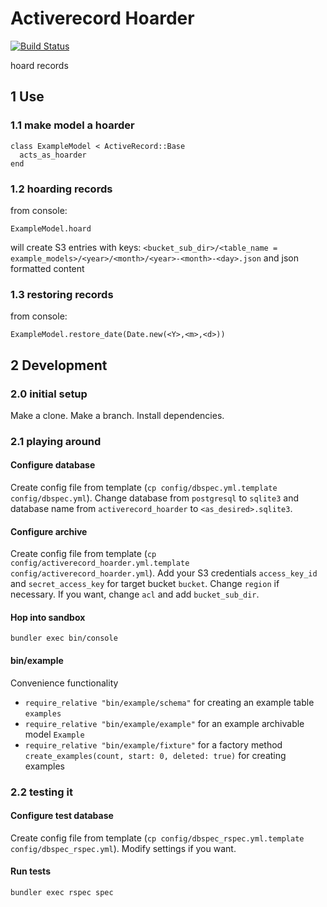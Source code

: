 # Activerecord Hoarder
[![Build Status](https://travis-ci.org/Scrimmage/gem_activerecord_hoarder.svg?branch=travis-bump)](https://travis-ci.org/Scrimmage/gem_activerecord_hoarder)

hoard records

## 1 Use

### 1.1 make model a hoarder
```
class ExampleModel < ActiveRecord::Base
  acts_as_hoarder
end
```

### 1.2  hoarding records
from console:
```
ExampleModel.hoard
```
will create S3 entries with keys: `<bucket_sub_dir>/<table_name = example_models>/<year>/<month>/<year>-<month>-<day>.json` and json formatted content

### 1.3 restoring records
from console:
```
ExampleModel.restore_date(Date.new(<Y>,<m>,<d>))
```

## 2 Development

### 2.0 initial setup

Make a clone. Make a branch. Install dependencies.

### 2.1 playing around

#### Configure database

Create config file from template (`cp config/dbspec.yml.template config/dbspec.yml`). Change database from `postgresql` to `sqlite3` and database name from `activerecord_hoarder` to `<as_desired>.sqlite3`.

#### Configure archive

Create config file from template (`cp config/activerecord_hoarder.yml.template config/activerecord_hoarder.yml`). Add your S3 credentials `access_key_id` and `secret_access_key` for target bucket `bucket`. Change `region` if necessary. If you want, change `acl` and add `bucket_sub_dir`.

#### Hop into sandbox
```
bundler exec bin/console
```

#### bin/example
Convenience functionality
- `require_relative "bin/example/schema"` for creating an example table `examples`
- `require_relative "bin/example/example"` for an example archivable model `Example`
- `require_relative "bin/example/fixture"` for a factory method `create_examples(count, start: 0, deleted: true)` for creating examples

### 2.2 testing it

#### Configure test database
Create config file from template (`cp config/dbspec_rspec.yml.template config/dbspec_rspec.yml`). Modify settings if you want.

#### Run tests
```
bundler exec rspec spec
```
